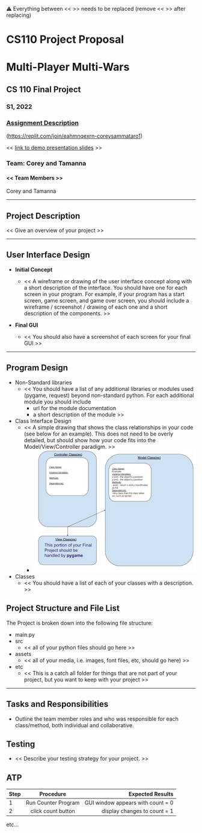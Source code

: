 :warning: Everything between << >> needs to be replaced (remove << >> after replacing)
# CS110 Project Proposal
# Multi-Player Multi-Wars
## CS 110 Final Project
### S1, 2022
### [Assignment Description](https://docs.google.com/document/d/1H4R6yLL7som1lglyXWZ04RvTp_RvRFCCBn6sqv-82ps/edit?usp=sharing)

(https://replit.com/join/eahmnqexrn-coreysammataro1)

<< [link to demo presentation slides](#) >>

### Team: Corey and Tamanna
#### << Team Members >>
Corey and Tamanna

***

## Project Description

<< Give an overview of your project >>

***    

## User Interface Design

- **Initial Concept**
  - << A wireframe or drawing of the user interface concept along with a short description of the interface. You should have one for each screen in your program. For example, if your program has a start screen, game screen, and game over screen, you should include a wireframe / screenshot / drawing of each one and a short description of the components. >>
    
    
- **Final GUI**
  - << You should also have a screenshot of each screen for your final GUI >>

***        

## Program Design

* Non-Standard libraries
    * << You should have a list of any additional libraries or modules used (pygame, request) beyond non-standard python. 
         For each additional module you should include
         - url for the module documentation
         - a short description of the module >>
* Class Interface Design
    * << A simple drawing that shows the class relationships in your code (see below for an example). This does not need to be overly detailed, but should show how your code fits into the Model/View/Controller paradigm. >>
        * ![class diagram](assets/class_diagram.jpg) 
* Classes
    * << You should have a list of each of your classes with a description. >>

## Project Structure and File List

The Project is broken down into the following file structure:

* main.py
* src
    * << all of your python files should go here >>
* assets
    * << all of your media, i.e. images, font files, etc, should go here) >>
* etc
    * << This is a catch all folder for things that are not part of your project, but you want to keep with your project >>

***

## Tasks and Responsibilities 

   * Outline the team member roles and who was responsible for each class/method, both individual and collaborative.

## Testing

* << Describe your testing strategy for your project. >>

## ATP

| Step                 |Procedure             |Expected Results                   |
|----------------------|:--------------------:|----------------------------------:|
|  1                   | Run Counter Program  |GUI window appears with count = 0  |
|  2                   | click count button   | display changes to count = 1      |
etc...
